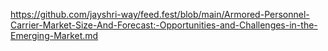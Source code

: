 https://github.com/jayshri-way/feed.fest/blob/main/Armored-Personnel-Carrier-Market-Size-And-Forecast:-Opportunities-and-Challenges-in-the-Emerging-Market.md
